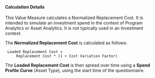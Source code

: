 
#### Calculation Details

This Value Measure calculates a Normalized Replacement Cost. It is intended to simulate an investment spend in the context of Program Analytics or Asset Analytics. It is not typically used in an Investment context.

The **Normalized Replacement Cost** is calculated as follows:

     Loaded Replacement Cost = 
         Replacement Cost * (1 + Cost Variation Factor)

   The **Loaded Replacement Cost** is then spread over time using a **Spend Profile Curve** (Asset Type), using the start time of the questionnaire.
